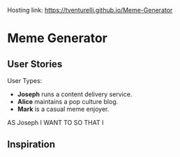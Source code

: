 Hosting link: https://tventurelli.github.io/Meme-Generator

# Meme Generator

## User Stories

User Types:

- **Joseph** runs a content delivery service.
- **Alice** maintains a pop culture blog.
- **Mark** is a casual meme enjoyer.

AS Joseph
I WANT TO
SO THAT I


## Inspiration

